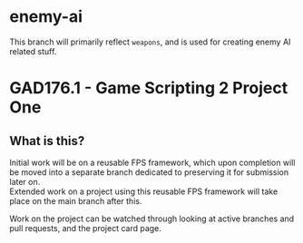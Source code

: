 # enemy-ai
This branch will primarily reflect `weapons`, and is used for creating enemy AI related stuff.

# GAD176.1 - Game Scripting 2 Project One
## What is this?
Initial work will be on a reusable FPS framework, which upon completion will be moved into a separate branch dedicated to preserving it for submission later on.  
Extended work on a project using this reusable FPS framework will take place on the main branch after this.  

Work on the project can be watched through looking at active branches and pull requests, and the project card page.
